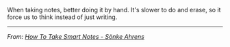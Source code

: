 When taking notes, better doing it by hand. It's slower to do and erase, so it force us to think instead of just writing. 

---
*From: [How To Take Smart Notes - Sönke Ahrens](How%20To%20Take%20Smart%20Notes%20-%20Sönke%20Ahrens.md)*

